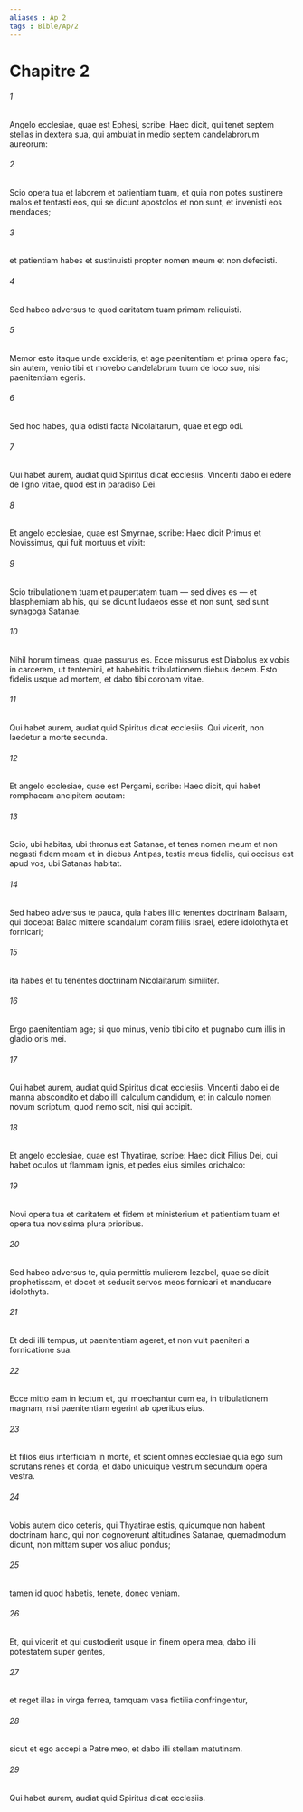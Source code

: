 ```yaml
---
aliases : Ap 2
tags : Bible/Ap/2
---
```


# Chapitre 2

###### 1
Angelo ecclesiae, quae est Ephesi, scribe: Haec dicit, qui tenet septem stellas in dextera sua, qui ambulat in medio septem candelabrorum aureorum: 
###### 2
Scio opera tua et laborem et patientiam tuam, et quia non potes sustinere malos et tentasti eos, qui se dicunt apostolos et non sunt, et invenisti eos mendaces; 
###### 3
et patientiam habes et sustinuisti propter nomen meum et non defecisti. 
###### 4
Sed habeo adversus te quod caritatem tuam primam reliquisti. 
###### 5
Memor esto itaque unde excideris, et age paenitentiam et prima opera fac; sin autem, venio tibi et movebo candelabrum tuum de loco suo, nisi paenitentiam egeris. 
###### 6
Sed hoc habes, quia odisti facta Nicolaitarum, quae et ego odi.
###### 7
Qui habet aurem, audiat quid Spiritus dicat ecclesiis. Vincenti dabo ei edere de ligno vitae, quod est in paradiso Dei.
###### 8
Et angelo ecclesiae, quae est Smyrnae, scribe: Haec dicit Primus et Novissimus, qui fuit mortuus et vixit: 
###### 9
Scio tribulationem tuam et paupertatem tuam — sed dives es — et blasphemiam ab his, qui se dicunt Iudaeos esse et non sunt, sed sunt synagoga Satanae. 
###### 10
Nihil horum timeas, quae passurus es. Ecce missurus est Diabolus ex vobis in carcerem, ut tentemini, et habebitis tribulationem diebus decem. Esto fidelis usque ad mortem, et dabo tibi coronam vitae.
###### 11
Qui habet aurem, audiat quid Spiritus dicat ecclesiis. Qui vicerit, non laedetur a morte secunda.
###### 12
Et angelo ecclesiae, quae est Pergami, scribe: Haec dicit, qui habet romphaeam ancipitem acutam: 
###### 13
Scio, ubi habitas, ubi thronus est Satanae, et tenes nomen meum et non negasti fidem meam et in diebus Antipas, testis meus fidelis, qui occisus est apud vos, ubi Satanas habitat. 
###### 14
Sed habeo adversus te pauca, quia habes illic tenentes doctrinam Balaam, qui docebat Balac mittere scandalum coram filiis Israel, edere idolothyta et fornicari; 
###### 15
ita habes et tu tenentes doctrinam Nicolaitarum similiter. 
###### 16
Ergo paenitentiam age; si quo minus, venio tibi cito et pugnabo cum illis in gladio oris mei.
###### 17
Qui habet aurem, audiat quid Spiritus dicat ecclesiis. Vincenti dabo ei de manna abscondito et dabo illi calculum candidum, et in calculo nomen novum scriptum, quod nemo scit, nisi qui accipit.
###### 18
Et angelo ecclesiae, quae est Thyatirae, scribe: Haec dicit Filius Dei, qui habet oculos ut flammam ignis, et pedes eius similes orichalco: 
###### 19
Novi opera tua et caritatem et fidem et ministerium et patientiam tuam et opera tua novissima plura prioribus. 
###### 20
Sed habeo adversus te, quia permittis mulierem Iezabel, quae se dicit prophetissam, et docet et seducit servos meos fornicari et manducare idolothyta. 
###### 21
Et dedi illi tempus, ut paenitentiam ageret, et non vult paeniteri a fornicatione sua. 
###### 22
Ecce mitto eam in lectum et, qui moechantur cum ea, in tribulationem magnam, nisi paenitentiam egerint ab operibus eius. 
###### 23
Et filios eius interficiam in morte, et scient omnes ecclesiae quia ego sum scrutans renes et corda, et dabo unicuique vestrum secundum opera vestra. 
###### 24
Vobis autem dico ceteris, qui Thyatirae estis, quicumque non habent doctrinam hanc, qui non cognoverunt altitudines Satanae, quemadmodum dicunt, non mittam super vos aliud pondus; 
###### 25
tamen id quod habetis, tenete, donec veniam. 
###### 26
Et, qui vicerit et qui custodierit usque in finem opera mea, dabo illi potestatem super gentes,
###### 27
et reget illas in virga ferrea, tamquam vasa fictilia confringentur,
###### 28
sicut et ego accepi a Patre meo, et dabo illi stellam matutinam.
###### 29
Qui habet aurem, audiat quid Spiritus dicat ecclesiis.
